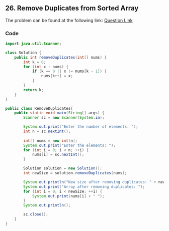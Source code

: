 ## 26. Remove Duplicates from Sorted Array
The problem can be found at the following link: [Question Link](https://leetcode.com/problems/remove-duplicates-from-sorted-array/)

### Code

```java
import java.util.Scanner;

class Solution {
    public int removeDuplicates(int[] nums) {
        int k = 0;
        for (int x : nums) {
            if (k == 0 || x != nums[k - 1]) {
                nums[k++] = x;
            }
        }
        return k;
    }
}

public class RemoveDuplicates{
    public static void main(String[] args) {
        Scanner sc = new Scanner(System.in);

        System.out.print("Enter the number of elements: ");
        int n = sc.nextInt();
        
        int[] nums = new int[n];
        System.out.print("Enter the elements: ");
        for (int i = 0; i < n; ++i) {
            nums[i] = sc.nextInt();
        }

        Solution solution = new Solution();
        int newSize = solution.removeDuplicates(nums);

        System.out.println("New size after removing duplicates: " + newSize);
        System.out.print("Array after removing duplicates: ");
        for (int i = 0; i < newSize; ++i) {
            System.out.print(nums[i] + " ");
        }
        System.out.println();

        sc.close();
    }
}

```